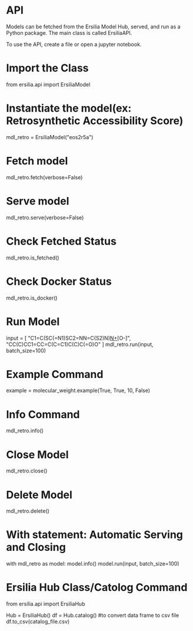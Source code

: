# API
Models can be fetched from the Ersilia Model Hub, served, and run as a Python package. The main class is called ErsiliaAPI.

To use the API, create a file or open a jupyter notebook. 

# Import the Class
from ersilia.api import ErsiliaModel
# Instantiate the model(ex: Retrosynthetic Accessibility Score)
mdl_retro = ErsiliaModel("eos2r5a")

# Fetch model
mdl_retro.fetch(verbose=False)

# Serve model
mdl_retro.serve(verbose=False)

# Check Fetched Status
mdl_retro.is_fetched()

# Check Docker Status
mdl_retro.is_docker()


# Run Model
input = [
    "C1=C(SC(=N1)SC2=NN=C(S2)N)[N+](=O)[O-]",
    "CC(C)CC1=CC=C(C=C1)C(C)C(=O)O"
]
mdl_retro.run(input, batch_size=100) 

# Example Command
example = molecular_weight.example(True, True, 10, False)
 

# Info Command
mdl_retro.info()


# Close Model
mdl_retro.close()


# Delete Model
mdl_retro.delete()


# With statement: Automatic Serving and Closing
with mdl_retro as model:
    model.info()
    model.run(input, batch_size=100)


# Ersilia Hub Class/Catolog Command
from ersilia.api import ErsiliaHub

Hub = ErsiliaHub()
df = Hub.catalog()
#to convert data frame to csv file
df.to_csv(catalog_file.csv)